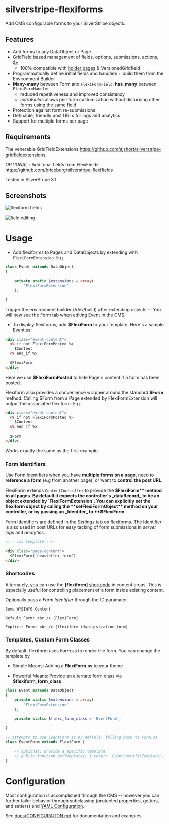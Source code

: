 silverstripe-flexiforms
=======================

Add CMS configurable forms to your SilverStripe objects. 

Features
--------

* Add forms to any DataObject or Page
* GridField based management of fields, options, submissions, actions, &c.
  * 100% compatible with [holder pages](https://github.com/briceburg/silverstripe-pageholder) & VersionedGridfield
* Programmatically define initial fields and handlers + build them from the Environment Builder
* **Many-many** between Form and `FlexiFormField`, **has_many** between `FlexiFormHandler`
  * reduced repetitiveness and improved consistency
  * _extraFields_ allows per-form customization without disturbing other forms using the same field
* Protection against form re-submissions
* Definable, friendly post URLs for logs and analytics
* Support for multiple forms per page 


Requirements
------------

The venerable GridFieldExtensions https://github.com/ajshort/silverstripe-gridfieldextensions

_OPTIONAL_ : Additonal fields from FlexiFields https://github.com/briceburg/silverstripe-flexifields

Tested in SilverStripe 3.1

Screenshots
-----------

![flexiform fields](https://github.com/briceburg/silverstripe-flexiform/blob/master/docs/screenshots/flexiform_1.png?raw=true)

![field editing](https://github.com/briceburg/silverstripe-flexiform/blob/master/docs/screenshots/flexiform_2.png?raw=true)



Usage 
=====

* Add flexiforms to Pages and DataObjects by extending with `FlexiFormExtension`. E.g.

```php
class Event extends DataObject
{

    private static $extensions = array(
        'FlexiFormExtension'
    );

}
```

Trigger the environment builder (/dev/build) after extending objects --
You will now see the Form tab when editing Event in the CMS.

* To display flexiforms, add **$FlexiForm** to your template. Here's a sample Event.ss;


```html
<div class="event-content">
  <% if not FlexiFormPosted %>
    $Content
  <% end_if %>
   
  $FlexiForm    
</div>
```

Here we use **$FlexiFormPosted** to hide Page's content if a form has been posted.

Flexiform also provides a convenience wrapper around the standard **$Form** method.
Calling $Form from a Page extended by FlexiFormExtension will output the associated
flexiform. E.g.

```html
<div class="event-content">
  <% if not FlexiFormPosted %>
    $Content
  <% end_if %>
   
  $Form    
</div>
```

Works exactly the same as the first example.


### Form Identifiers


Use Form Identifiers when you have **multiple forms on a page**, need to 
**reference a form** (e.g from another page), or want to **control the post URL**. 

FlexiForm extends `ContentController` to provide the **$FlexiForm** method to all
pages. By default it expects the controller's _dataRecord_ to be an object
extended by `FlexiFormExtension`. You can explicitly set the flexiform
object by calling the **setFlexiFormObject** method on your controller,  or by passing 
an _Identifer_ to **$FlexiForm**.

Form Identifiers are defined in the  _Settings_ tab on flexiforms. The
identifier is also used in post URLs for easy tacking of form submissions in
_server logs_ and _analytics_.

```html
<!-- .ss template -->

<div class="page-content">
  $FlexiForm('newsletter_form')    
</div>
```


### Shortcodes

Alternately, you can use the **[flexiform]** [shortcode](http://doc.silverstripe.org/framework/en/reference/shortcodes)
in content areas. This is especially useful for controlling placement of 
a form inside existing content.

Optionally pass a _Form Identifier_ through the ID paramater. 

```
Some WYSIWYG Content

Default Form: <br /> [FlexiForm]

Explicit Form: <br /> [flexiform id=registration_form]

```


### Templates, Custom Form Classes

By default, flexiform uses _Form.ss_ to render the form. You can change the template by

* Simple Means: Adding a **FlexiForm.ss** to your theme

* Powerful Means: Provide an alternate form class via **$flexiform_form_class** 

```php
class Event extends DataObject
{
    private static $extensions = array(
        'FlexiFormExtension'
    );
    
    private static $flexi_form_class = 'EventForm';

}

// attempts to use EventForm.ss by default, falling back to Form.ss 
class EventForm extends FlexiForm {
    
    // optional: provide a specific template
    // public function getTemplate() { return 'EventSpecificTemplate'; } 
}

```


Configuration
=============

Most configuration is accomplished through the CMS -- however you can further 
tailor behavior through subclassing (protected properties, getters, and setters)
and [YAML Configuration](http://doc.silverstripe.org/framework/en/topics/configuration).

See [docs/CONFIGURATION.md](docs/CONFIGURATION.md) for documentation and examples.

